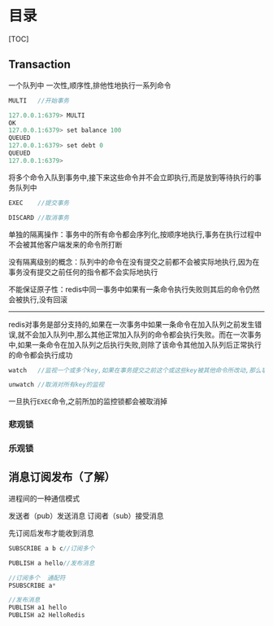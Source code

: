 # 目录

[TOC]

## Transaction

一个队列中 一次性,顺序性,排他性地执行一系列命令

```java
MULTI   //开始事务
```

```java
127.0.0.1:6379> MULTI
OK
127.0.0.1:6379> set balance 100
QUEUED
127.0.0.1:6379> set debt 0
QUEUED
127.0.0.1:6379> 
```

将多个命令入队到事务中,接下来这些命令并不会立即执行,而是放到等待执行的事务队列中

```java
EXEC    //提交事务
```

```java
DISCARD //取消事务
```

单独的隔离操作：事务中的所有命令都会序列化,按顺序地执行,事务在执行过程中不会被其他客户端发来的命令所打断

没有隔离级别的概念：队列中的命令在没有提交之前都不会被实际地执行,因为在事务没有提交之前任何的指令都不会实际地执行

不能保证原子性：redis中同一事务中如果有一条命令执行失败则其后的命令仍然会被执行,没有回滚

----

redis对事务是部分支持的,如果在一次事务中如果一条命令在加入队列之前发生错误,就不会加入队列中,那么其他正常加入队列的命令都会执行失败。而在一次事务中,如果一条命令在加入队列之后执行失败,则除了该命令其他加入队列后正常执行的命令都会执行成功

```java
watch   //监视一个或多个key,如果在事务提交之前这个或这些key被其他命令所改动,那么事务将被打断并返回nil
```

```java
unwatch //取消对所有key的监视
```

一旦执行`EXEC`命令,之前所加的监控锁都会被取消掉

### 悲观锁

### 乐观锁

## 消息订阅发布（了解）

进程间的一种通信模式 

发送者（pub）发送消息 订阅者（sub）接受消息

先订阅后发布才能收到消息

```java
SUBSCRIBE a b c//订阅多个
```

```java
PUBLISH a hello//发布消息
```

```java
//订阅多个  通配符
PSUBSCRIBE a*
```

```java
//发布消息
PUBLISH a1 hello
PUBLISH a2 HelloRedis
```



